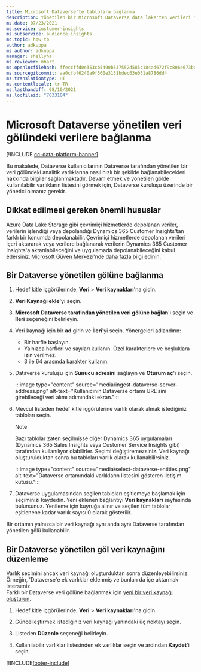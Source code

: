 ```yaml
---
title: Microsoft Dataverse'te tablolara bağlanma
description: Yönetilen bir Microsoft Dataverse data lake'ten verileri içe aktarın.
ms.date: 07/23/2021
ms.service: customer-insights
ms.subservice: audience-insights
ms.topic: how-to
author: adkuppa
ms.author: adkuppa
manager: shellyha
ms.reviewer: mhart
ms.openlocfilehash: ffeccffd0e353cb5490b537552d585c184ad672f9c806e673bd04743214ad068
ms.sourcegitcommit: aa0cfbf6240a9f560e3131bdec63e051a8786dd4
ms.translationtype: HT
ms.contentlocale: tr-TR
ms.lasthandoff: 08/10/2021
ms.locfileid: "7033104"
---
```

# <a name="connect-to-data-in-a-microsoft-dataverse-managed-data-lake"></a>Microsoft Dataverse yönetilen veri gölündeki verilere bağlanma

[!INCLUDE [cc-data-platform-banner](../includes/cc-data-platform-banner.md)]

Bu makalede, Dataverse kullanıcılarının Dataverse tarafından yönetilen bir veri gölündeki analitik varlıklarına nasıl hızlı bir şekilde bağlanabilecekleri hakkında bilgiler sağlanmaktadır. Devam etmek ve yönetilen gölde kullanılabilir varlıkların listesini görmek için, Dataverse kuruluşu üzerinde bir yönetici olmanız gerekir.

## <a name="important-considerations"></a>Dikkat edilmesi gereken önemli hususlar

Azure Data Lake Storage gibi çevrimiçi hizmetlerde depolanan veriler, verilerin işlendiği veya depolandığı Dynamics 365 Customer Insights'tan farklı bir konumda depolanabilir. Çevrimiçi hizmetlerde depolanan verileri içeri aktararak veya verilere bağlanarak verilerin Dynamics 365 Customer Insights'a aktarılabileceğini ve uygulamada depolanabileceğini kabul edersiniz. [Microsoft Güven Merkezi'nde daha fazla bilgi edinin.](https://www.microsoft.com/trust-center)

## <a name="connect-to-a-dataverse-managed-lake"></a>Bir Dataverse yönetilen gölüne bağlanma

1. Hedef kitle içgörülerinde, **Veri** > **Veri kaynakları**'na gidin.

2. **Veri Kaynağı ekle**'yi seçin.

3. **Microsoft Dataverse tarafından yönetilen veri gölüne bağlan**'ı seçin ve **İleri** seçeneğini belirleyin.

4. Veri kaynağı için bir **ad** girin ve **İleri**'yi seçin. Yönergeleri adlandırın: 
   - Bir harfle başlayın.
   - Yalnızca harfleri ve sayıları kullanın. Özel karakterlere ve boşluklara izin verilmez.
   - 3 ile 64 arasında karakter kullanın.

5. Dataverse kuruluşu için **Sunucu adresini** sağlayın ve **Oturum aç**'ı seçin.

   :::image type="content" source="media/ingest-dataverse-server-address.png" alt-text="Kullanıcının Dataverse ortamı URL'sini girebileceği veri alımı adımındaki ekran.":::

6. Mevcut listeden hedef kitle içgörülerine varlık olarak almak istediğiniz tabloları seçin.    

   > [!NOTE]
   > Bazı tablolar zaten seçilmişse diğer Dynamics 365 uygulamaları (Dynamics 365 Sales Insights veya Customer Service Insights gibi) tarafından kullanılıyor olabilirler. Seçimi değiştiremezsiniz. Veri kaynağı oluşturulduktan sonra bu tabloları varlık olarak kullanabilirsiniz.

   :::image type="content" source="media/select-dataverse-entities.png" alt-text="Dataverse ortamındaki varlıkların listesini gösteren iletişim kutusu.":::

7. Dataverse uygulamasından seçilen tabloları eşitlemeye başlamak için seçiminizi kaydedin. Yeni eklenen bağlantıyı **Veri kaynakları** sayfasında bulursunuz. Yenileme için kuyruğa alınır ve seçilen tüm tablolar eşitlenene kadar varlık sayısı 0 olarak gösterilir.

Bir ortamın yalnızca bir veri kaynağı aynı anda aynı Dataverse tarafından yönetilen gölü kullanabilir.

## <a name="edit-a-dataverse-managed-lake-data-source"></a>Bir Dataverse yönetilen göl veri kaynağını düzenleme

Varlık seçimini ancak veri kaynağı oluşturduktan sonra düzenleyebilirsiniz. Örneğin, 'Dataverse'e ek varlıklar eklenmiş ve bunları da içe aktarmak isterseniz.    
Farklı bir Dataverse veri gölüne bağlanmak için [yeni bir veri kaynağı oluşturun](#connect-to-a-dataverse-managed-lake).

1. Hedef kitle içgörülerinde, **Veri** > **Veri kaynakları**'na gidin.

2. Güncelleştirmek istediğiniz veri kaynağı yanındaki üç noktayı seçin.

3. Listeden **Düzenle** seçeneği belirleyin.

4. Kullanılabilir varlıklar listesinden ek varlıklar seçin ve ardından **Kaydet**'i seçin.

[!INCLUDE[footer-include](../includes/footer-banner.md)]